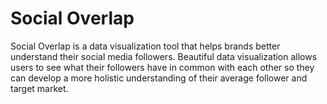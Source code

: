 # Social Overlap

Social Overlap is a data visualization tool that helps brands better understand their social media followers. Beautiful data visualization allows users to see what their followers have in common with each other so they can develop a more holistic understanding of their average follower and target market.

